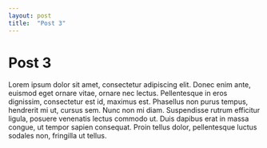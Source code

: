 ```yaml
---
layout: post
title:  "Post 3"
---
```


# Post 3

Lorem ipsum dolor sit amet, consectetur adipiscing elit. Donec enim ante, euismod eget ornare vitae, ornare nec lectus. Pellentesque in eros dignissim, consectetur est id, maximus est. Phasellus non purus tempus, hendrerit mi ut, cursus sem. Nunc non mi diam. Suspendisse rutrum efficitur ligula, posuere venenatis lectus commodo ut. Duis dapibus erat in massa congue, ut tempor sapien consequat. Proin tellus dolor, pellentesque luctus sodales non, fringilla ut tellus.
